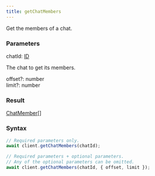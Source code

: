 ```yaml
---
title: getChatMembers
---
```


Get the members of a chat.


### Parameters 

<div class="flex flex-col gap-3"><div><div class="font-mono" id="p_chatId" data-anchor><span class="font-bold">chatId</span><span class="opacity-50">:</span> <a href="/types/id"  >ID</a></div><div class="pl-3"><div class="no-margin">

The chat to get its members.

</div></div></div><div class="flex flex-col gap-3"><div><div class="flex gap-2"><div class="font-mono p" id="p_offset" data-anchor><span class="font-bold">offset</span><span class="opacity-50"><span title="Optional" class="cursor-help">?</span>:</span> <span>number</span></div></div></div><div><div class="flex gap-2"><div class="font-mono p" id="p_limit" data-anchor><span class="font-bold">limit</span><span class="opacity-50"><span title="Optional" class="cursor-help">?</span>:</span> <span>number</span></div></div></div></div></div>

### Result 

<div class="font-mono"><a href="/types/chatmember"  >ChatMember</a><span class="opacity-50">[]</span></div>

### Syntax

```ts
// Required parameters only.
await client.getChatMembers(chatId);

// Required parameters + optional parameters.
// Any of the optional parameters can be omitted.
await client.getChatMembers(chatId, { offset, limit });
```



